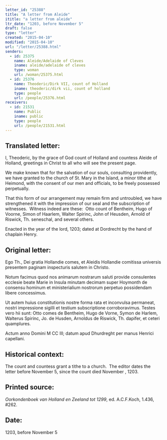 ```yaml
---
letter_id: "25388"
title: "A letter from Aleide"
ititle: "a letter from aleide"
ltr_date: "1203, before November 5"
draft: false
type: "letter"
created: "2015-04-10"
modified: "2015-04-10"
url: "/letter/25388.html"
senders:
  - id: 25375
    name: Aleide/Adelaide of Cleves
    iname: aleide/adelaide of cleves
    type: woman
    url: /woman/25375.html
  - id: 25376
    name: Theoderic/Dirk VII, count of Holland
    iname: theoderic/dirk vii, count of holland
    type: people
    url: /people/25376.html
receivers:
  - id: 21531
    name: Public
    iname: public
    type: people
    url: /people/21531.html
---
```

<h2> Translated letter:</h2><p class="Bodytext61">I, Theoderic, by the grace of God count of Holland and countess Aleide of Holland, greetings in Christ to all who will see the present page.</p><p class="Bodytext61">We make known that for the salvation of our souls, consulting providently, we have granted to the church of St. Mary in the Island, a minor tithe at Heimond, with the consent of our men and officials, to be freely possessed perpetually.&nbsp;</p><p class="Bodytext61">That this form of our arrangement may remain firm and untroubled, we have strengthened it with the impression of our seal and the subscription of witnesses.&nbsp; Witness indeed are these:&nbsp; Otto count of Bentheim, Hugo of Voorne, Simon of Haarlem, Walter Spirinc, John of Heusden, Arnold of Riswick, Th. seneschal, and several others.&nbsp;</p><p class="Bodytext61">Enacted in the year of the lord, 1203; dated at Dordrecht by the hand of chaplain Henry.</p><h2 class="mt-4"> Original letter:</h2><p>Ego Th., Dei gratia Hollandie comes, et Aleidis Hollandie comitissa universis presentem paginam inspecturis salutem in Christo.</p><p>Notum facimus quod nos animarum nostrarum saluti provide consulentes ecclesie beate Marie in Insula minutam decimam super Hoymonth de consensu hominum et ministerialium nostrorum perpetuo possidendam libere concessimus.</p><p>Ut autem huius constitutionis nostre forma rata et inconvulsa permaneat, nostri impressione sigilli et testium subscriptione corroboravimus. Testes vero hii sunt: Otto comes de Bentheim, Hugo de Vorne, Symon de Harlem, Walterus Spirinc, Jo. de Husden, Arnoldus de Riswick, Th. dapifer, et ceteri quamplures.</p><p class="Bodytext61">Actum anno Domini M CC III; datum apud Dhurdreght per manus Henrici capellani.&nbsp;</p><h2 class="mt-4"> Historical context:</h2><p>The count and countess grant a tithe to a church. &nbsp;The editor dates the letter before November 5, since the count died November , 1203.</p><h2 class="mt-4"> Printed source:</h2><p class="Bodytext61"><i>Oorkondenboek van Holland en Zeeland tot 1299</i>, ed. A.C.F.Koch,&nbsp;1.436, #262.&nbsp;</p><h2 class="mt-4"> Date:</h2>1203, before November 5